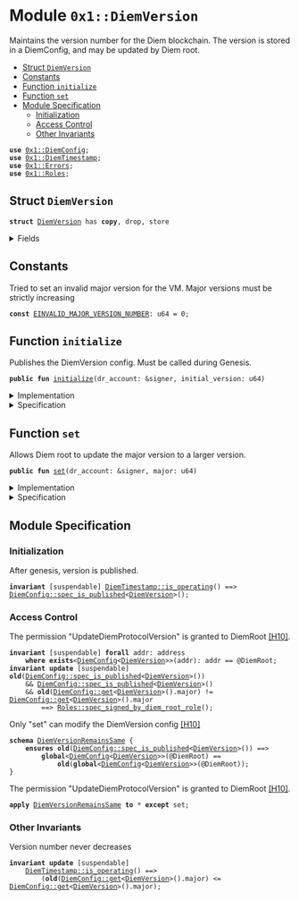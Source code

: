
<a name="0x1_DiemVersion"></a>

# Module `0x1::DiemVersion`

Maintains the version number for the Diem blockchain. The version is stored in a
DiemConfig, and may be updated by Diem root.


-  [Struct `DiemVersion`](#0x1_DiemVersion_DiemVersion)
-  [Constants](#@Constants_0)
-  [Function `initialize`](#0x1_DiemVersion_initialize)
-  [Function `set`](#0x1_DiemVersion_set)
-  [Module Specification](#@Module_Specification_1)
    -  [Initialization](#@Initialization_2)
    -  [Access Control](#@Access_Control_3)
    -  [Other Invariants](#@Other_Invariants_4)


<pre><code><b>use</b> <a href="DiemConfig.md#0x1_DiemConfig">0x1::DiemConfig</a>;
<b>use</b> <a href="DiemTimestamp.md#0x1_DiemTimestamp">0x1::DiemTimestamp</a>;
<b>use</b> <a href="../../../../../../../DPN/releases/artifacts/current/build/MoveStdlib/docs/Errors.md#0x1_Errors">0x1::Errors</a>;
<b>use</b> <a href="Roles.md#0x1_Roles">0x1::Roles</a>;
</code></pre>



<a name="0x1_DiemVersion_DiemVersion"></a>

## Struct `DiemVersion`



<pre><code><b>struct</b> <a href="DiemVersion.md#0x1_DiemVersion">DiemVersion</a> has <b>copy</b>, drop, store
</code></pre>



<details>
<summary>Fields</summary>


<dl>
<dt>
<code>major: u64</code>
</dt>
<dd>

</dd>
</dl>


</details>

<a name="@Constants_0"></a>

## Constants


<a name="0x1_DiemVersion_EINVALID_MAJOR_VERSION_NUMBER"></a>

Tried to set an invalid major version for the VM. Major versions must be strictly increasing


<pre><code><b>const</b> <a href="DiemVersion.md#0x1_DiemVersion_EINVALID_MAJOR_VERSION_NUMBER">EINVALID_MAJOR_VERSION_NUMBER</a>: u64 = 0;
</code></pre>



<a name="0x1_DiemVersion_initialize"></a>

## Function `initialize`

Publishes the DiemVersion config. Must be called during Genesis.


<pre><code><b>public</b> <b>fun</b> <a href="DiemVersion.md#0x1_DiemVersion_initialize">initialize</a>(dr_account: &signer, initial_version: u64)
</code></pre>



<details>
<summary>Implementation</summary>


<pre><code><b>public</b> <b>fun</b> <a href="DiemVersion.md#0x1_DiemVersion_initialize">initialize</a>(dr_account: &signer, initial_version: u64) {
    <a href="DiemTimestamp.md#0x1_DiemTimestamp_assert_genesis">DiemTimestamp::assert_genesis</a>();
    <a href="Roles.md#0x1_Roles_assert_diem_root">Roles::assert_diem_root</a>(dr_account);
    <a href="DiemConfig.md#0x1_DiemConfig_publish_new_config">DiemConfig::publish_new_config</a>&lt;<a href="DiemVersion.md#0x1_DiemVersion">DiemVersion</a>&gt;(
        dr_account,
        <a href="DiemVersion.md#0x1_DiemVersion">DiemVersion</a> { major: initial_version },
    );
}
</code></pre>



</details>

<details>
<summary>Specification</summary>


Must abort if the signer does not have the DiemRoot role [[H10]][PERMISSION].


<pre><code><b>include</b> <a href="Roles.md#0x1_Roles_AbortsIfNotDiemRoot">Roles::AbortsIfNotDiemRoot</a>{account: dr_account};
<b>include</b> <a href="DiemTimestamp.md#0x1_DiemTimestamp_AbortsIfNotGenesis">DiemTimestamp::AbortsIfNotGenesis</a>;
<b>include</b> <a href="DiemConfig.md#0x1_DiemConfig_PublishNewConfigAbortsIf">DiemConfig::PublishNewConfigAbortsIf</a>&lt;<a href="DiemVersion.md#0x1_DiemVersion">DiemVersion</a>&gt;;
<b>include</b> <a href="DiemConfig.md#0x1_DiemConfig_PublishNewConfigEnsures">DiemConfig::PublishNewConfigEnsures</a>&lt;<a href="DiemVersion.md#0x1_DiemVersion">DiemVersion</a>&gt;{payload: <a href="DiemVersion.md#0x1_DiemVersion">DiemVersion</a> { major: initial_version }};
</code></pre>



</details>

<a name="0x1_DiemVersion_set"></a>

## Function `set`

Allows Diem root to update the major version to a larger version.


<pre><code><b>public</b> <b>fun</b> <a href="DiemVersion.md#0x1_DiemVersion_set">set</a>(dr_account: &signer, major: u64)
</code></pre>



<details>
<summary>Implementation</summary>


<pre><code><b>public</b> <b>fun</b> <a href="DiemVersion.md#0x1_DiemVersion_set">set</a>(dr_account: &signer, major: u64) {
    <a href="DiemTimestamp.md#0x1_DiemTimestamp_assert_operating">DiemTimestamp::assert_operating</a>();

    <a href="Roles.md#0x1_Roles_assert_diem_root">Roles::assert_diem_root</a>(dr_account);

    <b>let</b> old_config = <a href="DiemConfig.md#0x1_DiemConfig_get">DiemConfig::get</a>&lt;<a href="DiemVersion.md#0x1_DiemVersion">DiemVersion</a>&gt;();

    <b>assert</b>(
        old_config.major &lt; major,
        <a href="../../../../../../../DPN/releases/artifacts/current/build/MoveStdlib/docs/Errors.md#0x1_Errors_invalid_argument">Errors::invalid_argument</a>(<a href="DiemVersion.md#0x1_DiemVersion_EINVALID_MAJOR_VERSION_NUMBER">EINVALID_MAJOR_VERSION_NUMBER</a>)
    );

    <a href="DiemConfig.md#0x1_DiemConfig_set">DiemConfig::set</a>&lt;<a href="DiemVersion.md#0x1_DiemVersion">DiemVersion</a>&gt;(
        dr_account,
        <a href="DiemVersion.md#0x1_DiemVersion">DiemVersion</a> { major }
    );
}
</code></pre>



</details>

<details>
<summary>Specification</summary>


Must abort if the signer does not have the DiemRoot role [[H10]][PERMISSION].


<pre><code><b>include</b> <a href="Roles.md#0x1_Roles_AbortsIfNotDiemRoot">Roles::AbortsIfNotDiemRoot</a>{account: dr_account};
<b>include</b> <a href="DiemTimestamp.md#0x1_DiemTimestamp_AbortsIfNotOperating">DiemTimestamp::AbortsIfNotOperating</a>;
<b>aborts_if</b> <a href="DiemConfig.md#0x1_DiemConfig_get">DiemConfig::get</a>&lt;<a href="DiemVersion.md#0x1_DiemVersion">DiemVersion</a>&gt;().major &gt;= major <b>with</b> Errors::INVALID_ARGUMENT;
<b>include</b> <a href="DiemConfig.md#0x1_DiemConfig_SetAbortsIf">DiemConfig::SetAbortsIf</a>&lt;<a href="DiemVersion.md#0x1_DiemVersion">DiemVersion</a>&gt;{account: dr_account};
<b>include</b> <a href="DiemConfig.md#0x1_DiemConfig_SetEnsures">DiemConfig::SetEnsures</a>&lt;<a href="DiemVersion.md#0x1_DiemVersion">DiemVersion</a>&gt;{payload: <a href="DiemVersion.md#0x1_DiemVersion">DiemVersion</a> { major }};
</code></pre>



</details>

<a name="@Module_Specification_1"></a>

## Module Specification



<a name="@Initialization_2"></a>

### Initialization


After genesis, version is published.


<pre><code><b>invariant</b> [suspendable] <a href="DiemTimestamp.md#0x1_DiemTimestamp_is_operating">DiemTimestamp::is_operating</a>() ==&gt; <a href="DiemConfig.md#0x1_DiemConfig_spec_is_published">DiemConfig::spec_is_published</a>&lt;<a href="DiemVersion.md#0x1_DiemVersion">DiemVersion</a>&gt;();
</code></pre>



<a name="@Access_Control_3"></a>

### Access Control

The permission "UpdateDiemProtocolVersion" is granted to DiemRoot [[H10]][PERMISSION].


<pre><code><b>invariant</b> [suspendable] <b>forall</b> addr: address
    <b>where</b> <b>exists</b>&lt;<a href="DiemConfig.md#0x1_DiemConfig">DiemConfig</a>&lt;<a href="DiemVersion.md#0x1_DiemVersion">DiemVersion</a>&gt;&gt;(addr): addr == @DiemRoot;
<b>invariant</b> <b>update</b> [suspendable] <b>old</b>(<a href="DiemConfig.md#0x1_DiemConfig_spec_is_published">DiemConfig::spec_is_published</a>&lt;<a href="DiemVersion.md#0x1_DiemVersion">DiemVersion</a>&gt;())
    && <a href="DiemConfig.md#0x1_DiemConfig_spec_is_published">DiemConfig::spec_is_published</a>&lt;<a href="DiemVersion.md#0x1_DiemVersion">DiemVersion</a>&gt;()
    && <b>old</b>(<a href="DiemConfig.md#0x1_DiemConfig_get">DiemConfig::get</a>&lt;<a href="DiemVersion.md#0x1_DiemVersion">DiemVersion</a>&gt;().major) != <a href="DiemConfig.md#0x1_DiemConfig_get">DiemConfig::get</a>&lt;<a href="DiemVersion.md#0x1_DiemVersion">DiemVersion</a>&gt;().major
        ==&gt; <a href="Roles.md#0x1_Roles_spec_signed_by_diem_root_role">Roles::spec_signed_by_diem_root_role</a>();
</code></pre>


Only "set" can modify the DiemVersion config [[H10]][PERMISSION]


<a name="0x1_DiemVersion_DiemVersionRemainsSame"></a>


<pre><code><b>schema</b> <a href="DiemVersion.md#0x1_DiemVersion_DiemVersionRemainsSame">DiemVersionRemainsSame</a> {
    <b>ensures</b> <b>old</b>(<a href="DiemConfig.md#0x1_DiemConfig_spec_is_published">DiemConfig::spec_is_published</a>&lt;<a href="DiemVersion.md#0x1_DiemVersion">DiemVersion</a>&gt;()) ==&gt;
        <b>global</b>&lt;<a href="DiemConfig.md#0x1_DiemConfig">DiemConfig</a>&lt;<a href="DiemVersion.md#0x1_DiemVersion">DiemVersion</a>&gt;&gt;(@DiemRoot) ==
            <b>old</b>(<b>global</b>&lt;<a href="DiemConfig.md#0x1_DiemConfig">DiemConfig</a>&lt;<a href="DiemVersion.md#0x1_DiemVersion">DiemVersion</a>&gt;&gt;(@DiemRoot));
}
</code></pre>


The permission "UpdateDiemProtocolVersion" is granted to DiemRoot [[H10]][PERMISSION].


<pre><code><b>apply</b> <a href="DiemVersion.md#0x1_DiemVersion_DiemVersionRemainsSame">DiemVersionRemainsSame</a> <b>to</b> * <b>except</b> set;
</code></pre>



<a name="@Other_Invariants_4"></a>

### Other Invariants


Version number never decreases


<pre><code><b>invariant</b> <b>update</b> [suspendable]
    <a href="DiemTimestamp.md#0x1_DiemTimestamp_is_operating">DiemTimestamp::is_operating</a>() ==&gt;
        (<b>old</b>(<a href="DiemConfig.md#0x1_DiemConfig_get">DiemConfig::get</a>&lt;<a href="DiemVersion.md#0x1_DiemVersion">DiemVersion</a>&gt;().major) &lt;= <a href="DiemConfig.md#0x1_DiemConfig_get">DiemConfig::get</a>&lt;<a href="DiemVersion.md#0x1_DiemVersion">DiemVersion</a>&gt;().major);
</code></pre>


[//]: # ("File containing references which can be used from documentation")
[ACCESS_CONTROL]: https://github.com/diem/dip/blob/main/dips/dip-2.md
[ROLE]: https://github.com/diem/dip/blob/main/dips/dip-2.md#roles
[PERMISSION]: https://github.com/diem/dip/blob/main/dips/dip-2.md#permissions
